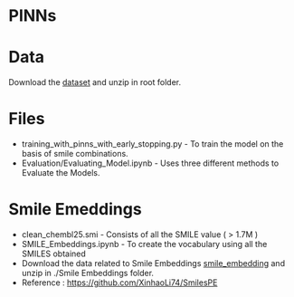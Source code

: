# PINNs

# Data

Download the [dataset](https://seafile.rlp.net/d/206401132bda4f84908e/) and unzip in root folder.

# Files

- training_with_pinns_with_early_stopping.py - To train the model on the basis of smile combinations.
- Evaluation/Evaluating_Model.ipynb - Uses three different methods to Evaluate the Models.

# Smile Emeddings

- clean_chembl25.smi - Consists of all the SMILE value ( > 1.7M )
- SMILE_Embeddings.ipynb - To create the vocabulary using all the SMILES obtained
- Download the data related to Smile Embeddings [smile_embedding](https://seafile.rlp.net/d/610ed067f06040368aed/) and unzip in ./Smile Embeddings folder.
- Reference : https://github.com/XinhaoLi74/SmilesPE
